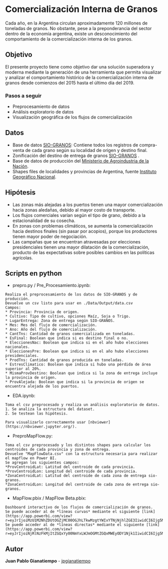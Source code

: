 # Comercialización Interna de Granos

Cada año, en la Argentina circulan aproximadamente 120 millones de toneladas de granos. No obstante, pese a la preponderancia del sector dentro de la economía argentina, existe un desconocimiento del comportamiento de la comercialización interna de los granos.

## Objetivo

El presente proyecto tiene como objetivo dar una solución superadora y moderna mediante la generación de una herramienta que permita visualizar y analizar el comportamiento histórico de la comercialización interna de granos desde comienzos del 2015 hasta el último día del 2019.

### Pasos a seguir

* Preprocesamiento de datos
* Análisis exploratorio de datos
* Visualización geográfica de los flujos de comercialización

## Datos

* Base de datos [SIO-GRANOS](https://www.siogranos.com.ar/Consulta_publica/operaciones_informadas_exportar.aspx): Contiene todos los registros de compra-venta de cada grano según su localidad de origen y destino final.
* Zonificación del destino de entrega de granos [SIO-GRANOS](https://www.siogranos.com.ar/Consulta_publica/consulta_localidad_zona.aspx) .
* Base de datos de producción del [Ministerio de Agroindustria de la Nación](http://datosestimaciones.magyp.gob.ar/reportes.php?reporte=Estimaciones).
* Shapes files de localidades y provincias de Argentina, fuente [Instituto Geográfico Nacional](https://www.ign.gob.ar/NuestrasActividades/InformacionGeoespacial/CapasSIG).

## Hipótesis
* Las zonas más alejadas a los puertos tienen una mayor comercialización hacia zonas aledañas, debido al mayor costo de transporte.
* Los flujos comerciales varían según el tipo de grano, debido a la estacionalidad de su cosecha.
* En zonas con problemas climáticos, se aumenta la comercialización hacia destinos finales (sin pasar por acopios), porque los productores tienen mayor poder de negociación.
* Las campañas que se encuentran atravesadas por elecciones presidenciales tienen una mayor dilatación de la comercialización, producto de las expectativas sobre posibles cambios en las políticas agrícolas.

## Scripts en python

* prepro.py / Pre_Procesamiento.ipynb:
```
Realiza el preprocesamiento de los datos de SIO-GRANOS y de producción.
Devuelve un csv listo para usar en ./Data/Output/data.csv
Campos:
* Provincia: Provincia de origen.
* Cultivo: Tipo de cultivo, opciones Maíz, Soja o Trigo.
* LugarEntrega: Zona de entrega según SIO-GRANOS.
* Mes: Mes del flujo de comercialización.
* Ano: Año del flujo de comercialización.
* CantTns: Cantidad de granos comercializada en toneladas.
* EsFinal: Boolean que indica si es destino final o no.
* EleccionesNac: Boolean que indica si en el año hubo elecciones nacionales.
* EleccionesPre: Boolean que indica si en el año hubo elecciones presidenciales.
* ProdTns: Cantidad de granos producida en toneladas.
* EstresClimatico: Boolean que indica si hubo una pérdida de área superior al 20%.
* MismaProvDestino: Boolean que indica si la zona de entrega incluye la provincia de origen.
* ProvAlejada: Boolean que indica si la provincia de origen se encuentra alejada de los puertos.

```

* EDA.ipynb:
```
Toma el csv preprocesado y realiza un análisis exploratorio de datos.
1. Se analiza la estructura del dataset.
2. Se testean las hipótesis.

Para visualizarlo correctamente usar [nbviewer](https://nbviewer.jupyter.org/).
```

* PreproMapFlow.py:
```
Toma el csv preprocesado y los distintos shapes para calcular los centroides de cada provincia y zona de entrega.
Devuelve "MapFlowData.csv" con la estructura necesaria para realizar el mapflow en Power BI.
Se agregan los siguientes campos:
*ProvCentroidLat: Latitud del centroide de cada provincia.
*ProvCentroidLon: Longitud del centroide de cada provincia.
*ZonaCentroidLat: Latitud del centroide de cada zona de entrega sio-granos.
*ZonaCentroidLon: Longitud del centroide de cada zona de entrega sio-granos.
```

* MapFlow.pbix / MapFlow Beta.pbix:
```
Dashboard interactivo de los flujos de comercialización de granos.
Se puede acceder al de *líneas curvas* mediante el siguiente [link](https://app.powerbi.com/view?r=eyJrIjoiMzU1M2NhZDUtOGZjMC00OGJhLTkwMzgtYWIxYTNjNjhlZGE3IiwidCI6Ijg5MWFjN2RjLWRjMjUtNDQwMC1iMDY3LTlhNTQyM2YyOWE3MiJ9).
Se puede acceder al de *líneas directas* mediante el siguiente [link](https://app.powerbi.com/view?r=eyJrIjoiNjRlNzFkMjItZGQxYy00NmYxLWJmOGMtZGQxMWEyODY1Njk1IiwidCI6Ijg5MWFjN2RjLWRjMjUtNDQwMC1iMDY3LTlhNTQyM2YyOWE3MiJ9).
```

## Autor

**Juan Pablo Gianatiempo** - [jpgianatiempo](https://github.com/jpgianatiempo)



